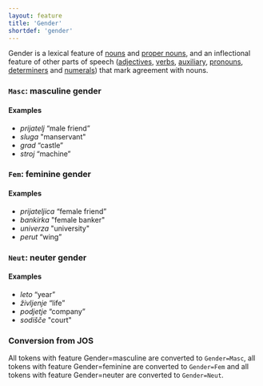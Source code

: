 ```yaml
---
layout: feature
title: 'Gender'
shortdef: 'gender'
---
```


Gender is a lexical feature of [nouns](NOUN) and [proper nouns](PROPN), and an inflectional feature of other parts of speech ([adjectives](ADJ), [verbs](VERB), [auxiliary](AUX), [pronouns](PRON), [determiners](DET) and [numerals](NUM)) that mark agreement with nouns.

### `Masc`: masculine gender

#### Examples

* _prijatelj_ “male friend”
* _sluga_ "manservant"
* _grad_ “castle”
* _stroj_ “machine”

### `Fem`: feminine gender

#### Examples

* _prijateljica_ “female friend”
* _bankirka_ "female banker"
* _univerza_ "university"
* _perut_ “wing”


### `Neut`: neuter gender

#### Examples

* _leto_ “year”
* _življenje_ “life”
* _podjetje_ “company”
* _sodišče_ "court"

### Conversion from JOS

All tokens with feature Gender=masculine are converted to `Gender=Masc`, all tokens with feature Gender=feminine are converted to `Gender=Fem` and all tokens with feature Gender=neuter are converted to `Gender=Neut`.
<!-- Interlanguage links updated Čt lis 12 09:43:02 CET 2020 -->
